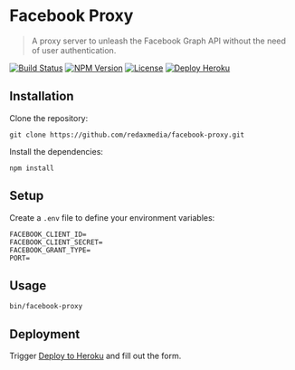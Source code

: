 Facebook Proxy
==============

> A proxy server to unleash the Facebook Graph API without the need of user authentication.

[![Build Status](https://img.shields.io/travis/redaxmedia/facebook-proxy.svg)](https://travis-ci.org/redaxmedia/facebook-proxy)
[![NPM Version](https://img.shields.io/npm/v/facebook-proxy.svg)](https://npmjs.com/package/facebook-proxy)
[![License](https://img.shields.io/npm/l/facebook-proxy.svg)](https://npmjs.com/package/facebook-proxy)
[![Deploy Heroku](https://img.shields.io/badge/deploy-heroku-7056bf.svg)](https://heroku.com/deploy?template=https://github.com/redaxmedia/facebook-proxy)


Installation
------------

Clone the repository:

```
git clone https://github.com/redaxmedia/facebook-proxy.git
```

Install the dependencies:

```
npm install
```


Setup
-----

Create a `.env` file to define your environment variables:

```
FACEBOOK_CLIENT_ID=
FACEBOOK_CLIENT_SECRET=
FACEBOOK_GRANT_TYPE=
PORT=
```


Usage
-----

```
bin/facebook-proxy
```


Deployment
----------

Trigger [Deploy to Heroku](https://heroku.com/deploy?template=https://github.com/redaxmedia/facebook-proxy) and fill out the form.
